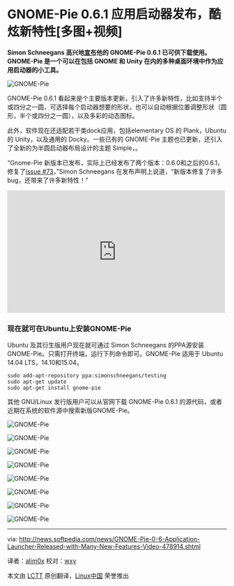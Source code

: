 GNOME-Pie 0.6.1 应用启动器发布，酷炫新特性[多图+视频]
=============================================

**Simon Schneegans 高兴地[宣布][1]他的 GNOME-Pie 0.6.1 已可供下载使用。GNOME-Pie 是一个可以在包括 GNOME 和 Unity 在内的多种桌面环境中作为应用启动器的小工具。**

![GNOME-Pie](http://i1-news.softpedia-static.com/images/news2/GNOME-Pie-0-6-Application-Launcher-Released-with-Many-New-Features-Video-478914-3.jpg)

GNOME-Pie 0.6.1 看起来是个主要版本更新，引入了许多新特性，比如支持半个或四分之一圆，可选择每个启动器想要的形状，也可以自动根据位置调整形状（圆形，半个或四分之一圆），以及多彩的动态图标。

此外，软件现在还适配若干类dock应用，包括elementary OS 的 Plank，Ubuntu 的 Unity，以及通用的 Docky。一些已有的 GNOME-Pie 主题也已更新，还引入了全新的为半圆启动器布局设计的主题 Simple，。

“Gnome-Pie 新版本已发布，实际上已经发布了两个版本：0.6.0和之后的0.6.1，修复了[issue #73][2]，”Simon Schneegans 在发布声明上说道，“新版本修复了许多 bug，还带来了许多新特性！”

<iframe src="https://player.vimeo.com/video/125339537" width="500" height="281" frameborder="0" webkitallowfullscreen mozallowfullscreen allowfullscreen></iframe>

### 现在就可在Ubuntu上安装GNOME-Pie ###

Ubuntu 及其衍生版用户现在就可通过 Simon Schneegans 的PPA源安装 GNOME-Pie。只需打开终端，运行下列命令即可。GNOME-Pie 适用于 Ubuntu 14.04 LTS，14.10和15.04。

	sudo add-apt-repository ppa:simonschneegans/testing
	sudo apt-get update
	sudo apt-get install gnome-pie


其他 GNU/Linux 发行版用户可以从官网下载 GNOME-Pie 0.6.1 的源代码，或者近期在系统的软件源中搜索新版GNOME-Pie。

![GNOME-Pie](http://i1-news.softpedia-static.com/images/news2/GNOME-Pie-0-6-Application-Launcher-Released-with-Many-New-Features-Video-478914-2.jpg)

![GNOME-Pie](http://i1-news.softpedia-static.com/images/news2/GNOME-Pie-0-6-Application-Launcher-Released-with-Many-New-Features-Video-478914-4.jpg)

![GNOME-Pie](http://i1-news.softpedia-static.com/images/news2/GNOME-Pie-0-6-Application-Launcher-Released-with-Many-New-Features-Video-478914-5.jpg)

![GNOME-Pie](http://i1-news.softpedia-static.com/images/news2/GNOME-Pie-0-6-Application-Launcher-Released-with-Many-New-Features-Video-478914-6.jpg)

![GNOME-Pie](http://i1-news.softpedia-static.com/images/news2/GNOME-Pie-0-6-Application-Launcher-Released-with-Many-New-Features-Video-478914-7.jpg)

![GNOME-Pie](http://i1-news.softpedia-static.com/images/news2/GNOME-Pie-0-6-Application-Launcher-Released-with-Many-New-Features-Video-478914-8.jpg)

![GNOME-Pie](http://i1-news.softpedia-static.com/images/news2/GNOME-Pie-0-6-Application-Launcher-Released-with-Many-New-Features-Video-478914-9.jpg)

![GNOME-Pie](http://i1-news.softpedia-static.com/images/news2/GNOME-Pie-0-6-Application-Launcher-Released-with-Many-New-Features-Video-478914-10.jpg)

--------------------------------------------------

via: http://news.softpedia.com/news/GNOME-Pie-0-6-Application-Launcher-Released-with-Many-New-Features-Video-478914.shtml

译者：[alim0x](https://github.com/alim0x) 校对：[wxy](https://github.com/wxy)

本文由 [LCTT](https://github.com/LCTT/TranslateProject) 原创翻译，[Linux中国](http://linux.cn/) 荣誉推出

[1]:http://simmesimme.github.io/news/2015/04/18/gnome-pie-061/
[2]:https://github.com/Simmesimme/Gnome-Pie/issues/73
